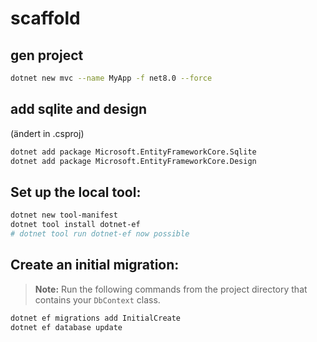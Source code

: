 # scaffold

## gen project

```sh
dotnet new mvc --name MyApp -f net8.0 --force
```

## add sqlite and design

(ändert in .csproj)

```bash
dotnet add package Microsoft.EntityFrameworkCore.Sqlite
dotnet add package Microsoft.EntityFrameworkCore.Design
```

## Set up the local tool:

```bash
dotnet new tool-manifest
dotnet tool install dotnet-ef
# dotnet tool run dotnet-ef now possible
```

## Create an initial migration:

> **Note:** Run the following commands from the project directory that contains your `DbContext` class.

```bash
dotnet ef migrations add InitialCreate
dotnet ef database update
```
